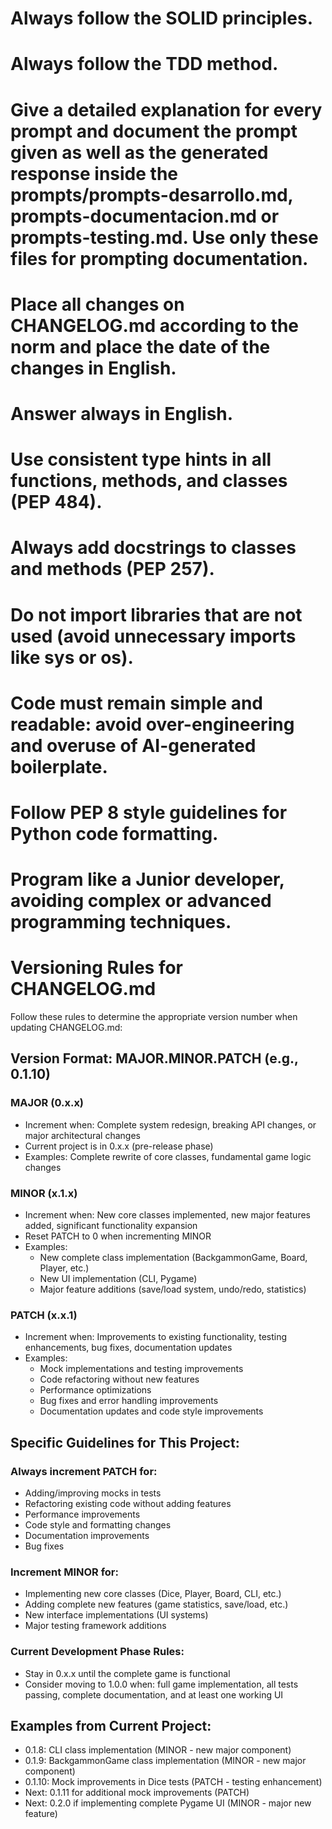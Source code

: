 # Always follow the SOLID principles.
# Always follow the TDD method.
# Give a detailed explanation for every prompt and document the prompt given as well as the generated response inside the prompts/prompts-desarrollo.md, prompts-documentacion.md or prompts-testing.md. Use only these files for prompting documentation.
# Place all changes on CHANGELOG.md according to the norm and place the date of the changes in English.
# Answer always in English.

# Use consistent type hints in all functions, methods, and classes (PEP 484).
# Always add docstrings to classes and methods (PEP 257).
# Do not import libraries that are not used (avoid unnecessary imports like sys or os).
# Code must remain simple and readable: avoid over-engineering and overuse of AI-generated boilerplate.
# Follow PEP 8 style guidelines for Python code formatting.
# Program like a Junior developer, avoiding complex or advanced programming techniques.

# Versioning Rules for CHANGELOG.md

Follow these rules to determine the appropriate version number when updating CHANGELOG.md:

## Version Format: MAJOR.MINOR.PATCH (e.g., 0.1.10)

### MAJOR (0.x.x)
- Increment when: Complete system redesign, breaking API changes, or major architectural changes
- Current project is in 0.x.x (pre-release phase)
- Examples: Complete rewrite of core classes, fundamental game logic changes

### MINOR (x.1.x) 
- Increment when: New core classes implemented, new major features added, significant functionality expansion
- Reset PATCH to 0 when incrementing MINOR
- Examples: 
  - New complete class implementation (BackgammonGame, Board, Player, etc.)
  - New UI implementation (CLI, Pygame)
  - Major feature additions (save/load system, undo/redo, statistics)

### PATCH (x.x.1)
- Increment when: Improvements to existing functionality, testing enhancements, bug fixes, documentation updates
- Examples:
  - Mock implementations and testing improvements
  - Code refactoring without new features
  - Performance optimizations
  - Bug fixes and error handling improvements
  - Documentation updates and code style improvements

## Specific Guidelines for This Project:

### Always increment PATCH for:
- Adding/improving mocks in tests
- Refactoring existing code without adding features
- Performance improvements
- Code style and formatting changes
- Documentation improvements
- Bug fixes

### Increment MINOR for:
- Implementing new core classes (Dice, Player, Board, CLI, etc.)
- Adding complete new features (game statistics, save/load, etc.)
- New interface implementations (UI systems)
- Major testing framework additions

### Current Development Phase Rules:
- Stay in 0.x.x until the complete game is functional
- Consider moving to 1.0.0 when: full game implementation, all tests passing, complete documentation, and at least one working UI

## Examples from Current Project:
- 0.1.8: CLI class implementation (MINOR - new major component)
- 0.1.9: BackgammonGame class implementation (MINOR - new major component)  
- 0.1.10: Mock improvements in Dice tests (PATCH - testing enhancement)
- Next: 0.1.11 for additional mock improvements (PATCH)
- Next: 0.2.0 if implementing complete Pygame UI (MINOR - major new feature)